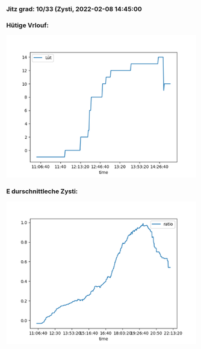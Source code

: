 ### Jitz grad: 10/33 (Zysti, 2022-02-08 14:45:00

### Hütige Vrlouf:
![Graph](Today.png)

### E durschnittleche Zysti:
![Graph](Zysti.png)
